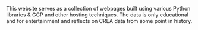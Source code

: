 This website serves as a collection of webpages built using various Python libraries & GCP and other hosting techniques.
The data is only educational and for entertainment and reflects on CREA data from some point in history.
